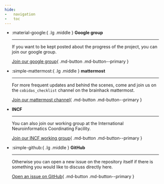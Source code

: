 ```yaml
---
hide:
-   navigation
-   toc
---
```


<div class="grid cards" markdown>

-   :material-google:{ .lg .middle } **Google group**

    ---

    If you want to be kept posted about the progress of the project,
    you can join our google group.

    [Join our google group](https://groups.google.com/d/forum/cobidas-checklist){ .md-button .md-button--primary }

-   :simple-mattermost:{ .lg .middle } **mattermost**

    ---

    For more frequent updates and behind the scenes,
    come and join us on the `cobidas_checklist` channel on the brainhack mattermost.

    [Join our mattermost channel](https://mattermost.brainhack.org/brainhack/channels/cobidas_checklist){ .md-button .md-button--primary }

-   **INCF**

    ---

    You can also join our working group at the International Neuroinformatics Coordinating Facility.

    [Join our INCF working group](https://www.incf.org/sig/incfohbm-working-group-checklists-transparent-methods-reporting-neuroscience-ecobidas){ .md-button .md-button--primary }

-   :simple-github:{ .lg .middle } **GitHub**

    ---

    Otherwise you can open a new issue on the repository itself if there is
    something you would like to discuss directly here.

    [Open an issue on GitHub](https://github.com/Remi-Gau/eCobidas/issues/new){ .md-button .md-button--primary }

</div>

